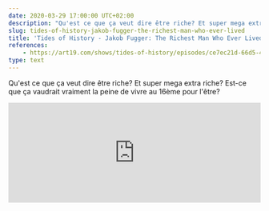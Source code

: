 ```yaml
---
date: 2020-03-29 17:00:00 UTC+02:00
description: "Qu'est ce que ça veut dire être riche? Et super mega extra riche? Est-ce que ça vaudrait vraiment la peine de vivre au 16ème pour l'être?"
slug: tides-of-history-jakob-fugger-the-richest-man-who-ever-lived
title: 'Tides of History - Jakob Fugger: The Richest Man Who Ever Lived?'
references: 
    - https://art19.com/shows/tides-of-history/episodes/ce7ec21d-66d5-4a0b-adfc-2ab2dcabcc4d
type: text
---
```


Qu'est ce que ça veut dire être riche? Et super mega extra riche? Est-ce que ça vaudrait vraiment la peine de vivre au 16ème pour l'être?

<iframe src="https://art19.com/shows/tides-of-history/episodes/ce7ec21d-66d5-4a0b-adfc-2ab2dcabcc4d/embed?theme=light-orange" style="width: 100%; height: 200px; border: 0 none;" scrolling="no"></iframe>